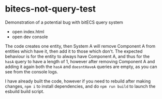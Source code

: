 # bitecs-not-query-test
Demonstration of a potential bug with bitECS query system

- open index.html
- open dev console

The code creates one entity, then System A will remove Component A from entities which have it, then add it to those which don't. The expected behaviour is for the entity to always have Component A, and thus for the `hasA` query to have a length of 1, however after removing Component A and adding it again both the `hasA` and `doesntHaveA` queries are empty, as you can see from the console logs.

I have already built the code, however if you need to rebuild after making changes, `npm i` to install dependencies, and do `npm run build` to launch the esbuild build script.
